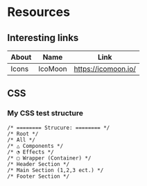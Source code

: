 # Resources
## Interesting links

About | Name | Link 
---|---|---
Icons | IcoMoon | https://icomoon.io/

## CSS
### My CSS test structure

```
/* ======== Strucure: ======== */
/* Root */
/* All */
/* △ Components */
/* ◔ Effects */
/* ▢ Wrapper (Container) */
/* Header Section */
/* Main Section (1,2,3 ect.) */
/* Footer Section */
```
